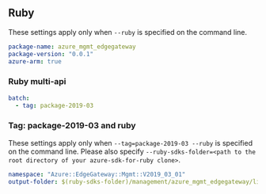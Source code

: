 ## Ruby

These settings apply only when `--ruby` is specified on the command line.

``` yaml $(ruby)
package-name: azure_mgmt_edgegateway
package-version: "0.0.1"
azure-arm: true
```

### Ruby multi-api

``` yaml $(ruby) && $(multiapi)
batch:
  - tag: package-2019-03
```

### Tag: package-2019-03 and ruby

These settings apply only when `--tag=package-2019-03 --ruby` is specified on the command line.
Please also specify `--ruby-sdks-folder=<path to the root directory of your azure-sdk-for-ruby clone>`.

``` yaml $(tag) == 'package-2019-03' && $(ruby)
namespace: "Azure::EdgeGateway::Mgmt::V2019_03_01"
output-folder: $(ruby-sdks-folder)/management/azure_mgmt_edgegateway/lib
```
